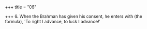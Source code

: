 +++
title = "06"

+++
6. When the Brahman has given his consent, he enters with (the formula), 'To right I advance, to luck I advance!'
